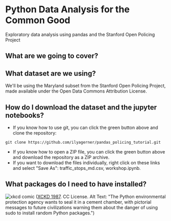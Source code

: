 # Python Data Analysis for the Common Good
Exploratory data analysis using pandas and the Stanford Open Policing Project

## What are we going to cover?

## What dataset are we using?
We'll be using the Maryland subset from the Stanford Open Policing Project, made available under the Open Data Commons Attribution License.

## How do I download the dataset and the jupyter notebooks?
- If you know how to use git, you can click the green button above and clone the repository:

`git clone https://github.com/ilyagerner/pandas_policing_tutorial.git`
- If you know how to open a ZIP file, you can click the green button above and download the repository as a ZIP archive.
- If you want to download the files individually, right click on these links and select "Save As": traffic_stops_md.csv, workshop.ipynb.

## What packages do I need to have installed?
![xkcd comic](https://imgs.xkcd.com/comics/python_environment.png "The Python environmental protection agency wants to seal it in a cement chamber, with pictorial messages to future civilizations warning them about the danger of using sudo to install random Python packages.")
([XCKD 1987](https://xkcd.com/1987/). CC License. Alt Text: "The Python environmental protection agency wants to seal it in a cement chamber, with pictorial messages to future civilizations warning them about the danger of using sudo to install random Python packages.")
